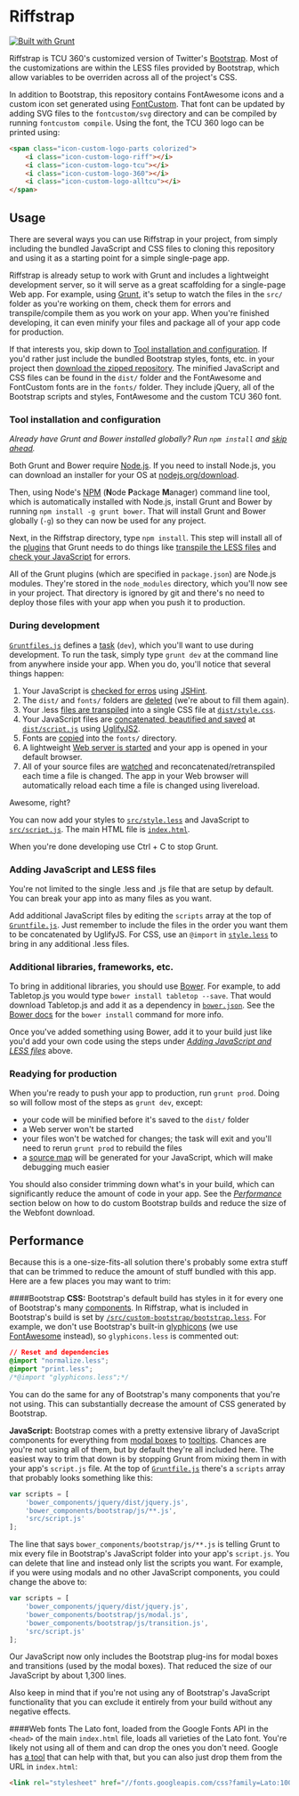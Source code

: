 Riffstrap
=========

[![Built with Grunt](https://cdn.gruntjs.com/builtwith.png)](http://gruntjs.com/)

Riffstrap is TCU 360's customized version of Twitter's [Bootstrap](http://getbootstrap.com/). Most of the customizations are within the LESS files provided by Bootstrap, which allow variables to be overriden across all of the project's CSS.

In addition to Bootstrap, this repository contains FontAwesome icons and a custom icon set generated using [FontCustom](http://fontcustom.com/). That font can be updated by adding SVG files to the `fontcustom/svg` directory and can be compiled by running `fontcustom compile`. Using the font, the TCU 360 logo can be printed using:

```html
<span class="icon-custom-logo-parts colorized">
	<i class="icon-custom-logo-riff"></i>
	<i class="icon-custom-logo-tcu"></i>
	<i class="icon-custom-logo-360"></i>
	<i class="icon-custom-logo-alltcu"></i>
</span>
```

## Usage

There are several ways you can use Riffstrap in your project, from simply including the bundled JavaScript and CSS files to cloning this repository and using it as a starting point for a simple single-page app.

Riffstrap is already setup to work with Grunt and includes a lightweight development server, so it will serve as a great scaffolding for a single-page Web app. For example, using [Grunt](http://gruntjs.com/), it's setup to watch the files in the `src/` folder as you're working on them, check them for errors and transpile/compile them as you work on your app. When you're finished developing, it can even minify your files and package all of your app code for production.

If that interests you, skip down to [Tool installation and configuration](#tool-installation-and-configuration). If you'd rather just include the bundled Bootstrap styles, fonts, etc. in your project then [download the zipped repository](https://github.com/tcu360/riffstrap/archive/gruntify.zip). The minified JavaScript and CSS files can be found in the `dist/` folder and the FontAwesome and FontCustom fonts are in the `fonts/` folder. They include jQuery, all of the Bootstrap scripts and styles, FontAwesome and the custom TCU 360 font.

### Tool installation and configuration

*Already have Grunt and Bower installed globally? Run `npm install` and [skip ahead](during-development).*

Both Grunt and Bower require [Node.js](http://nodejs.org/). If you need to install Node.js, you can download an installer for your OS at [nodejs.org/download](http://nodejs.org/download/).

Then, using Node's [NPM](https://www.npmjs.org/) (**N**ode **P**ackage **M**anager) command line tool, which is automatically installed with Node.js, install Grunt and Bower by running `npm install -g grunt bower`. That will install Grunt and Bower globally (`-g`) so they can now be used for any project.

Next, in the Riffstrap directory, type `npm install`. This step will install all of the [plugins](http://gruntjs.com/plugins) that Grunt needs to do things like [transpile the LESS files](https://github.com/gruntjs/grunt-contrib-less) and [check your JavaScript](https://github.com/gruntjs/grunt-contrib-jshint) for errors.

All of the Grunt plugins (which are specified in `package.json`) are Node.js modules. They're stored in the `node_modules` directory, which you'll now see in your project. That directory is ignored by git and there's no need to deploy those files with your app when you push it to production.

### During development

[`Gruntfiles.js`](Gruntfile.js) defines a [task](http://gruntjs.com/configuring-tasks) (`dev`), which you'll want to use during development. To run the task, simply type `grunt dev` at the command line from anywhere inside your app. When you do, you'll notice that several things happen:

1. Your JavaScript is [checked for erros](https://github.com/tcu360/riffstrap/blob/6ecbc91e5a98c38bdca9620a701cc34229817814/Gruntfile.js#L40-L41) using [JSHint](http://www.jshint.com/).
2. The `dist/` and `fonts/` folders are [deleted](https://github.com/tcu360/riffstrap/blob/6ecbc91e5a98c38bdca9620a701cc34229817814/Gruntfile.js#L66-L70) (we're about to fill them again).
3. Your .less [files are transpiled](https://github.com/tcu360/riffstrap/blob/6ecbc91e5a98c38bdca9620a701cc34229817814/Gruntfile.js#L17-L38) into a single CSS file at [`dist/style.css`](dist/style.css).
4. Your JavaScript files are [concatenated, beautified and saved](https://github.com/tcu360/riffstrap/blob/6ecbc91e5a98c38bdca9620a701cc34229817814/Gruntfile.js#L43-L64) at [`dist/script.js`](dist/script.js) using [UglifyJS2](https://github.com/mishoo/UglifyJS2).
5. Fonts are [copied](https://github.com/tcu360/riffstrap/blob/6ecbc91e5a98c38bdca9620a701cc34229817814/Gruntfile.js#L72-L85) into the `fonts/` directory.
6. A lightweight [Web server is started](https://github.com/tcu360/riffstrap/blob/6ecbc91e5a98c38bdca9620a701cc34229817814/Gruntfile.js#L87-L127) and your app is opened in your default browser.
7. All of your source files are [watched](https://github.com/tcu360/riffstrap/blob/6ecbc91e5a98c38bdca9620a701cc34229817814/Gruntfile.js#L100-L129) and reconcatenated/retranspiled each time a file is changed. The app in your Web browser will automatically reload each time a file is changed using livereload.

Awesome, right?

You can now add your styles to [`src/style.less`](src/style.less) and JavaScript to [`src/script.js`](src/script.js). The main HTML file is [`index.html`](index.html).

When you're done developing use Ctrl + C to stop Grunt.

### Adding JavaScript and LESS files

You're not limited to the single .less and .js file that are setup by default. You can break your app into as many files as you want.

Add additional JavaScript files by editing the `scripts` array at the top of [`Gruntfile.js`](Gruntfile.js). Just remember to include the files in the order you want them to be concatenated by UglifyJS. For CSS, use an `@import` in [`style.less`](src/style.less) to bring in any additional .less files.

### Additional libraries, frameworks, etc.

To bring in additional libraries, you should use [Bower](http://bower.io/). For example, to add Tabletop.js you would type `bower install tabletop --save`. That would download Tabletop.js and add it as a dependency in [`bower.json`](bower.json). See the [Bower docs](http://bower.io/) for the `bower install` command for more info.

Once you've added something using Bower, add it to your build just like you'd add your own code using the steps under [*Adding JavaScript and LESS files*](#adding-javaScript-and-less-files) above.

### Readying for production

When you're ready to push your app to production, run `grunt prod`. Doing so will follow most of the steps as `grunt dev`, except:
- your code will be minified before it's saved to the `dist/` folder
- a Web server won't be started
- your files won't be watched for changes; the task will exit and you'll need to rerun `grunt prod` to rebuild the files
- a [source map](http://www.html5rocks.com/en/tutorials/developertools/sourcemaps/) will be generated for your JavaScript, which will make debugging much easier

You should also consider trimming down what's in your build, which can significantly reduce the amount of code in your app. See the [*Performance*](#performance) section below on how to do custom Bootstrap builds and reduce the size of the Webfont download.

## Performance

Because this is a one-size-fits-all solution there's probably some extra stuff that can be trimmed to reduce the amount of stuff bundled with this app. Here are a few places you may want to trim:

####Bootstrap
**CSS:** Bootstrap's default build has styles in it for every one of Bootstrap's many [components](http://getbootstrap.com/components/). In Riffstrap, what is included in Bootstrap's build is set by [`/src/custom-bootstrap/bootstrap.less`](https://github.com/tcu360/riffstrap/blob/master/src/custom-bootstrap/bootstrap.less). For example, we don't use Bootstrap's built-in [glyphicons](http://getbootstrap.com/components/#glyphicons) (we use [FontAwesome](http://fontawesome.io/) instead), so `glyphicons.less` is commented out:

```css
// Reset and dependencies
@import "normalize.less";
@import "print.less";
/*@import "glyphicons.less";*/
```

You can do the same for any of Bootstrap's many components that you're not using. This can substantially decrease the amount of CSS generated by Bootstrap.

**JavaScript:** Bootstrap comes with a pretty extensive library of JavaScript components for everything from [modal boxes](http://getbootstrap.com/javascript/#modals) to [tooltips](http://getbootstrap.com/javascript/#tooltips). Chances are you're not using all of them, but by default they're all included here. The easiest way to trim that down is by stopping Grunt from mixing them in with your app's `script.js` file. At the top of [`Gruntfile.js`](https://github.com/tcu360/riffstrap/blob/master/Gruntfile.js) there's a `scripts` array that probably looks something like this:

```javascript
var scripts = [
	'bower_components/jquery/dist/jquery.js',
	'bower_components/bootstrap/js/**.js',
	'src/script.js'
];
```

The line that says `bower_components/bootstrap/js/**.js` is telling Grunt to mix every file in Bootstrap's JavaScript folder into your app's `script.js`. You can delete that line and instead only list the scripts you want. For example, if you were using modals and no other JavaScript components, you could change the above to:

```javascript
var scripts = [
	'bower_components/jquery/dist/jquery.js',
	'bower_components/bootstrap/js/modal.js',
	'bower_components/bootstrap/js/transition.js',
	'src/script.js'
];
```

Our JavaScript now only includes the Bootstrap plug-ins for modal boxes and transitions (used by the modal boxes). That reduced the size of our JavaScript by about 1,300 lines.

Also keep in mind that if you're not using any of Bootstrap's JavaScript functionality that you can exclude it entirely from your build without any negative effects.

####Web fonts
The Lato font, loaded from the Google Fonts API in the `<head>` of the main `index.html` file, loads all varieties of the Lato font. You're likely not using all of them and can drop the ones you don't need. Google has [a tool](https://www.google.com/fonts#UsePlace:use/Collection:Lato) that can help with that, but you can also just drop them from the URL in `index.html`:

```html
<link rel="stylesheet" href="//fonts.googleapis.com/css?family=Lato:100,300,400,700,900,100italic,300italic,400italic,700italic,900italic">
```

